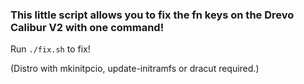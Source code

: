 ### This little script allows you to fix the fn keys on the Drevo Calibur V2 with one command!

Run `./fix.sh` to fix!

(Distro with mkinitpcio, update-initramfs or dracut required.)
